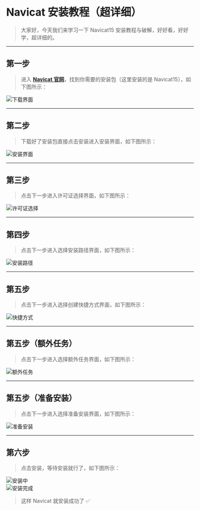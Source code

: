 # Navicat 安装教程（超详细）

> 大家好，今天我们来学习一下 Navicat15 安装教程与破解，好好看，好好学，超详细的。

---

## 第一步
> 进入 [**Navicat 官网**](http://www.navicat.com.cn/download/navicat-premium)，找到你需要的安装包（这里安装的是 Navicat15），如下图所示：

![下载界面](https://i-blog.csdnimg.cn/blog_migrate/ff815258efe6a91a583768ba714cb5c7.png#pic_center)

---

## 第二步
> 下载好了安装包直接点击安装进入安装界面，如下图所示：

![安装界面](https://i-blog.csdnimg.cn/blog_migrate/2525add47934bf6b6b7ec82320e86f0c.png#pic_center)

---

## 第三步
> 点击下一步进入许可证选择界面，如下图所示：

![许可证选择](https://i-blog.csdnimg.cn/blog_migrate/a028653a5793072e434b17ddf0a71353.png#pic_center)

---

## 第四步
> 点击下一步进入选择安装路径界面，如下图所示：

![安装路径](https://i-blog.csdnimg.cn/blog_migrate/b13a166905418e79a4ee8504013cfd01.png#pic_center)

---

## 第五步
> 点击下一步进入选择创建快捷方式界面，如下图所示：

![快捷方式](https://i-blog.csdnimg.cn/blog_migrate/477a23c87f2fd98f7f849f30f5d09cd5.png#pic_center)

---

## 第五步（额外任务）
> 点击下一步进入选择额外任务界面，如下图所示：

![额外任务](https://i-blog.csdnimg.cn/blog_migrate/7281b1c69747e5cd9169a4e08a5e8eca.png#pic_center)

---

## 第五步（准备安装）
> 点击下一步进入选择准备安装界面，如下图所示：

![准备安装](https://i-blog.csdnimg.cn/blog_migrate/1fd84f25ee40b2e58cc93ab2546b44d4.png#pic_center)

---

## 第六步
> 点击安装，等待安装就行了，如下图所示：

![安装中](https://i-blog.csdnimg.cn/blog_migrate/efac6e7503f34efd3cc95b3ba44d1901.png#pic_center)  
![安装完成](https://i-blog.csdnimg.cn/blog_migrate/4db3e74f80f8c0da3d5c26d9ede5b11b.png#pic_center)

> 这样 Navicat 就安装成功了 ✅
